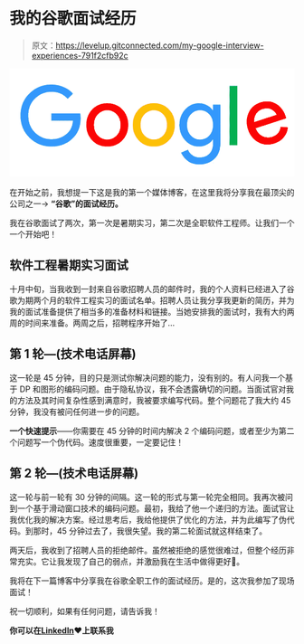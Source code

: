 # 我的谷歌面试经历

> 原文：<https://levelup.gitconnected.com/my-google-interview-experiences-791f2cfb92c>

![](img/3cf6fabb8dfadbf75e236c63f02995e5.png)

在开始之前，我想提一下这是我的第一个媒体博客，在这里我将分享我在最顶尖的公司之一→ **“谷歌”的面试经历。**

我在谷歌面试了两次，第一次是暑期实习，第二次是全职软件工程师。让我们一个一个开始吧！

## 软件工程暑期实习面试

十月中旬，当我收到一封来自谷歌招聘人员的邮件时，我的个人资料已经进入了谷歌为期两个月的软件工程实习的面试名单。招聘人员让我分享我更新的简历，并为我的面试准备提供了相当多的准备材料和链接。当她安排我的面试时，我有大约两周的时间来准备。两周之后，招聘程序开始了…

## 第 1 轮—(技术电话屏幕)

这一轮是 45 分钟，目的只是测试你解决问题的能力，没有别的。有人问我一个基于 DP 和图形的编码问题。由于隐私协议，我不会透露确切的问题。当面试官对我的方法及其时间复杂性感到满意时，我被要求编写代码。整个问题花了我大约 45 分钟，我没有被问任何进一步的问题。

**一个快速提示**——你需要在 45 分钟的时间内解决 2 个编码问题，或者至少为第二个问题写一个伪代码。速度很重要，一定要记住！

## 第 2 轮—(技术电话屏幕)

这一轮与前一轮有 30 分钟的间隔。这一轮的形式与第一轮完全相同。我再次被问到一个基于滑动窗口技术的编码问题。最初，我给了他一个递归的方法。面试官让我优化我的解决方案。经过思考后，我给他提供了优化的方法，并为此编写了伪代码。到那时，45 分钟过去了，我很失望。我的第二轮面试就这样结束了。

两天后，我收到了招聘人员的拒绝邮件。虽然被拒绝的感觉很难过，但整个经历非常充实。它让我发现了自己的弱点，并激励我在生活中做得更好🙂。

我将在下一篇博客中分享我在谷歌全职工作的面试经历。是的，这次我参加了现场面试！

祝一切顺利，如果有任何问题，请告诉我！

**你可以在**[**LinkedIn**](https://www.linkedin.com/in/taniya-gupta-675645180/)**❤️上联系我**